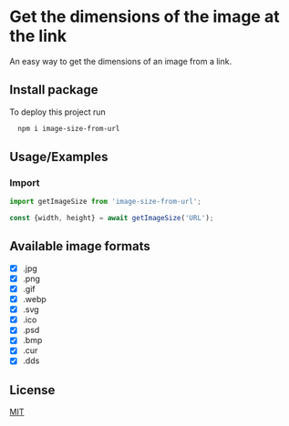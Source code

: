 
# Get the dimensions of the image at the link 

An easy way to get the dimensions of an image from a link.

## Install package

To deploy this project run

```bash
  npm i image-size-from-url
```

## Usage/Examples

### Import
```javascript
import getImageSize from 'image-size-from-url';

const {width, height} = await getImageSize('URL');
```

## Available image formats

- [x]  .jpg
- [x]  .png
- [x]  .gif
- [x]  .webp
- [x]  .svg
- [x]  .ico
- [x]  .psd
- [x]  .bmp
- [x]  .cur
- [x]  .dds

## License

[MIT](https://choosealicense.com/licenses/mit/)